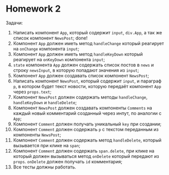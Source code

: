 # Homework 2

Задачи:

1. Написать компонент `App`, который содержит `input`, `div.App`, а так же список компонент `NewsPost`;
done!
2. Компонент `App` должен иметь метод `handleChange` который реагирует на `onChange` компонента `input`;
3. Компонент `App` должен иметь метод `handleKeyDown` который реагирует на `onKeyDown` компонента `input`;
4. `state` компонента `App` должен содержать список постов в `news` и строку `newsInput`, в которую попадают значения из `input`;
5. Компонент `App` должен создавать список компонент `NewsPost`;
6. Написать компонент `NewsPost`, который содержит `input`, и параграф `p`, в котором будет текст новости, которую передаёт компонент `App` через `props.text`;
7. Компонент `NewsPost` должен содержать методы `handleChange`, `handleKeyDown` и `handleDelete`;
8. Компонент `NewsPost` должен создавать компоненты `Comments` на каждый новый комментарий созданный через инпут, по аналогии с `App`;
9. Компонент `Comment` должен получать уникальный `key` при создании;
10. Компонент `Comment` должен содержать `p` с текстом переданным из компоненты `NewsPost`;
11. Компонент `Comment` должен содержать метод `handleDelete`, который вызывается при клике на `span`;
12. Компонент `Comment` должен содержать `span.delete`, при клике на который должен вызываться метод `onDelete` который передают из `props`. `onDelete` должен получать `id` комментария;
13. Все тесты должны работать.
